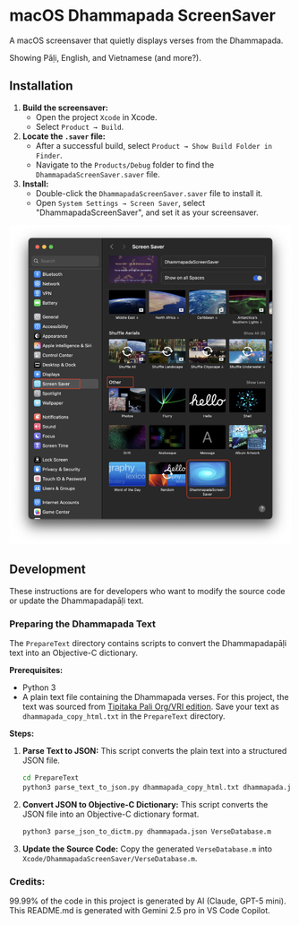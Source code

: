 # macOS Dhammapada ScreenSaver

A macOS screensaver that quietly displays verses from the Dhammapada.

Showing Pāḷi, English, and Vietnamese (and more?).


## Installation

1.  **Build the screensaver:**
    *   Open the project `Xcode` in Xcode.
    *   Select `Product → Build`.
2.  **Locate the `.saver` file:**
    *   After a successful build, select `Product → Show Build Folder in Finder`.
    *   Navigate to the `Products/Debug` folder to find the `DhammapadaScreenSaver.saver` file.
3.  **Install:**
    *   Double-click the `DhammapadaScreenSaver.saver` file to install it.
    *   Open `System Settings → Screen Saver`, select "DhammapadaScreenSaver", and set it as your screensaver.

![](./PrepareText/images/macos_screensaver.webp)

## Development

These instructions are for developers who want to modify the source code or update the Dhammapadapāḷi text.


### Preparing the Dhammapada Text


The `PrepareText` directory contains scripts to convert the Dhammapadapāḷi text into an Objective-C dictionary.

**Prerequisites:**

*   Python 3
*   A plain text file containing the Dhammapada verses. For this project, the text was sourced from [Tipitaka Pali Org/VRI edition](https://tipitakapali.org/book/s0502m.mul). Save your text as `dhammapada_copy_html.txt` in the `PrepareText` directory.

**Steps:**

1.  **Parse Text to JSON:**
    This script converts the plain text into a structured JSON file.

    ```bash
    cd PrepareText
    python3 parse_text_to_json.py dhammapada_copy_html.txt dhammapada.json
    ```

2.  **Convert JSON to Objective-C Dictionary:**
    This script converts the JSON file into an Objective-C dictionary format.

    ```bash
    python3 parse_json_to_dictm.py dhammapada.json VerseDatabase.m
    ```

3.  **Update the Source Code:**
    Copy the generated `VerseDatabase.m` into `Xcode/DhammapadaScreenSaver/VerseDatabase.m`.


### Credits:

99.99% of the code in this project is generated by AI (Claude, GPT-5 mini). This README.md is generated with Gemini 2.5 pro in VS Code Copilot.

